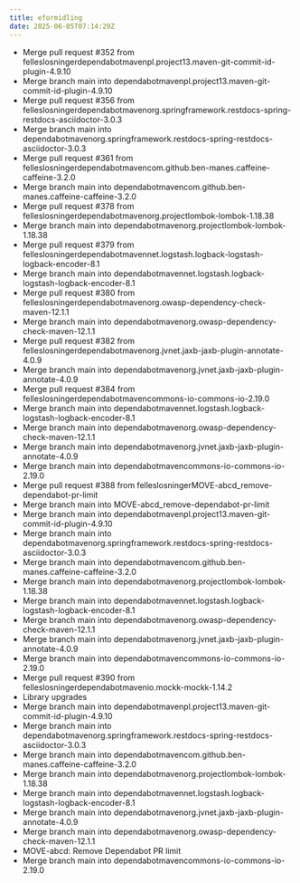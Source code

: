 ```yaml
---
title: eformidling
date: 2025-06-05T07:14:29Z
---
```

- Merge pull request #352 from felleslosningerdependabotmavenpl.project13.maven-git-commit-id-plugin-4.9.10
- Merge branch main into dependabotmavenpl.project13.maven-git-commit-id-plugin-4.9.10
- Merge pull request #356 from felleslosningerdependabotmavenorg.springframework.restdocs-spring-restdocs-asciidoctor-3.0.3
- Merge branch main into dependabotmavenorg.springframework.restdocs-spring-restdocs-asciidoctor-3.0.3
- Merge pull request #361 from felleslosningerdependabotmavencom.github.ben-manes.caffeine-caffeine-3.2.0
- Merge branch main into dependabotmavencom.github.ben-manes.caffeine-caffeine-3.2.0
- Merge pull request #378 from felleslosningerdependabotmavenorg.projectlombok-lombok-1.18.38
- Merge branch main into dependabotmavenorg.projectlombok-lombok-1.18.38
- Merge pull request #379 from felleslosningerdependabotmavennet.logstash.logback-logstash-logback-encoder-8.1
- Merge branch main into dependabotmavennet.logstash.logback-logstash-logback-encoder-8.1
- Merge pull request #380 from felleslosningerdependabotmavenorg.owasp-dependency-check-maven-12.1.1
- Merge branch main into dependabotmavenorg.owasp-dependency-check-maven-12.1.1
- Merge pull request #382 from felleslosningerdependabotmavenorg.jvnet.jaxb-jaxb-plugin-annotate-4.0.9
- Merge branch main into dependabotmavenorg.jvnet.jaxb-jaxb-plugin-annotate-4.0.9
- Merge pull request #384 from felleslosningerdependabotmavencommons-io-commons-io-2.19.0
- Merge branch main into dependabotmavennet.logstash.logback-logstash-logback-encoder-8.1
- Merge branch main into dependabotmavenorg.owasp-dependency-check-maven-12.1.1
- Merge branch main into dependabotmavenorg.jvnet.jaxb-jaxb-plugin-annotate-4.0.9
- Merge branch main into dependabotmavencommons-io-commons-io-2.19.0
- Merge pull request #388 from felleslosningerMOVE-abcd_remove-dependabot-pr-limit
- Merge branch main into MOVE-abcd_remove-dependabot-pr-limit
- Merge branch main into dependabotmavenpl.project13.maven-git-commit-id-plugin-4.9.10
- Merge branch main into dependabotmavenorg.springframework.restdocs-spring-restdocs-asciidoctor-3.0.3
- Merge branch main into dependabotmavencom.github.ben-manes.caffeine-caffeine-3.2.0
- Merge branch main into dependabotmavenorg.projectlombok-lombok-1.18.38
- Merge branch main into dependabotmavennet.logstash.logback-logstash-logback-encoder-8.1
- Merge branch main into dependabotmavenorg.owasp-dependency-check-maven-12.1.1
- Merge branch main into dependabotmavenorg.jvnet.jaxb-jaxb-plugin-annotate-4.0.9
- Merge branch main into dependabotmavencommons-io-commons-io-2.19.0
- Merge pull request #390 from felleslosningerdependabotmavenio.mockk-mockk-1.14.2
- Library upgrades
- Merge branch main into dependabotmavenpl.project13.maven-git-commit-id-plugin-4.9.10
- Merge branch main into dependabotmavenorg.springframework.restdocs-spring-restdocs-asciidoctor-3.0.3
- Merge branch main into dependabotmavencom.github.ben-manes.caffeine-caffeine-3.2.0
- Merge branch main into dependabotmavenorg.projectlombok-lombok-1.18.38
- Merge branch main into dependabotmavennet.logstash.logback-logstash-logback-encoder-8.1
- Merge branch main into dependabotmavenorg.jvnet.jaxb-jaxb-plugin-annotate-4.0.9
- Merge branch main into dependabotmavenorg.owasp-dependency-check-maven-12.1.1
- MOVE-abcd: Remove Dependabot PR limit
- Merge branch main into dependabotmavencommons-io-commons-io-2.19.0

